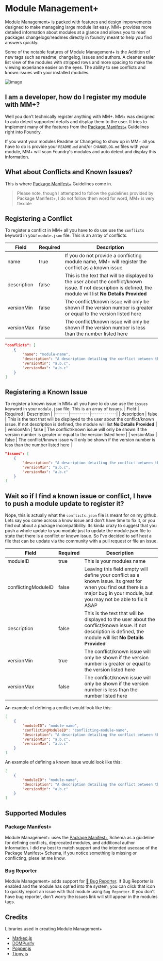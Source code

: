 # Module Management+
Module Management+ is packed with features and design imporvements designed to make manageing large module list easy. MM+ provides more detailed information about modules at a glance and allows you to read packages changelogs/readmes directly in foundry meant to help you find answers quickly.

Some of the notable features of Module Management+ is the Addition of new tags such as readme, changelog, issues and authors. A cleaner easier list view of the modules with stripped rows and more spacing to make the viewing experiance easier on the eyes. The ability to see conflicts and known issues with your installed modules.

![image](https://user-images.githubusercontent.com/564874/151680029-b6ab5ba8-c4a6-43c4-9580-7b76946acd79.png)

## I am a developer, how do I register my module with MM+?
Well you don't technically register anything with MM+. MM+ was designed to auto detect supported details and display them to the user. It tries to implement many of the features from the [Package Manifest+](https://foundryvtt.wiki/en/development/manifest-plus) Guidelines right into Foundry. 

If you want your modules Readme or Changelog to show up in MM+ all you have to do is provide your `README.md` and/or `CHANGELOG.md` files with your module, MM+ will scan Foundry's modules and auto detect and display this information.

## What about Conflicts and Known Issues?
This is where [Package Manifest+](https://foundryvtt.wiki/en/development/manifest-plus) Guidelines come in.
> Please note, though I attempted to follow the guidelines provided by Package Manifest+, I do not follow them word for word, MM+ is very flexible

## Registering a Conflict
To register a conflict in MM+ all you have to do use use the `conflicts` keyword in your `module.json` file. This is an array of conflicts.

| Field | Required | Description |
|-------|----------|-------------|
| name  | true    | If you do not provide a conflicting module name, MM+ will register the conflict as a known issue |
| description | false | This is the text that will be displayed to the user about the conflict/known issue. If not description is defined, the module will list **No Details Provided** |
| versionMin | false | The conflict/known issue will only be shown if the version number is greater or equal to the version listed here |
| versionMax | false | The conflict/known issue will only be shown if the version number is less than the number listed here |
```json
"conflicts": [
	{
		"name": "module-name",
		"description": "A description detailing the conflict between the two modules.",
		"versionMin": "a.b.c",
		"versionMax": "a.b.c"
	}
]
```

## Registering a Known Issue
To register a known issue in MM+ all you have to do use use the `issues` keyword in your `module.json` file. This is an array of issues.
| Field | Required | Description |
|-------|----------|-------------|
| description | false | This is the text that will be displayed to the user about the conflict/known issue. If not description is defined, the module will list **No Details Provided** |
| versionMin | false | The conflict/known issue will only be shown if the version number is greater or equal to the version listed here |
| versionMax | false | The conflict/known issue will only be shown if the version number is less than the number listed here |
```json
"issues": [
	{
		"description": "A description detailing the conflict between the two modules.",
		"versionMin": "a.b.c",
		"versionMax": "a.b.c"
	}
]
```

## Wait so if I find a known issue or conflict, I have to push a module update to register it?
Nope, this is actually what the `conflicts.json` file is meant for on my github. Lets say you come across a know issue and don't have time to fix it, or you find out about a package incompatibility. Its kinda crazy to suggest that you push a whole update to you module just to update the module.json file to state that there is a conflict or known issue. So I've decided to self host a file that can be update via the community with a pull request or file an issue. 

| Field | Required | Description |
|-------|----------|-------------|
| moduleID | true | This is your modules name |
| conflictingModuleID | false | Leaving this field empty will define your conflict as a known issue. Its great for when you find out there is a major bug in your module, but you may not be able to fix it ASAP |
| description | false | This is the text that will be displayed to the user about the conflict/known issue. If not description is defined, the module will list **No Details Provided** |
| versionMin | true | The conflict/known issue will only be shown if the version number is greater or equal to the version listed here |
| versionMax | false | The conflict/known issue will only be shown if the version number is less than the number listed here |

An example of defining a conflict would look like this:
```json
[
	{
		"moduleID": "module-name",
		"conflictingModuleID": "conflicting-module-name",
		"description": "A description detailing the conflict between the two modules.",
		"versionMin": "a.b.c",
		"versionMax": "a.b.c"
	}
]
```
An example of defining a known issue would look like this:
```json
[
	{
		"moduleID": "module-name",
		"description": "A description detailing the conflict between the two modules.",
		"versionMin": "a.b.c"
	}
]
```

## Supported Modules
### Package Manifest+
Module Management+ uses the [Package Manifest+](https://foundryvtt.wiki/en/development/manifest-plus) Schema as a guideline for defining conflicts, deprecated modules, and additional author information. I did my best to match support and the intended usecase of the Package Manifest+ Schema, if you notice something is missing or conflicting, plese let me know.

### Bug Reporter
Module Management+ adds support for [🐛 Bug Reporter](https://foundryvtt.com/packages/bug-reporter). If Bug Reporter is enabled and the module has opt'ed into the system, you can click that icon to quickly report an issue with that module using `Bug Reporter`. If you don't have bug reporter, don't worry the issues link will still appear in the modules tags.

## Credits
Libraries used in creating Module Management+
- [Marked.js](https://github.com/markedjs/marked) 
- [DOMPurify](https://github.com/cure53/DOMPurify) 
- [Popper.js](https://popper.js.org/) 
- [Tippy.js](https://atomiks.github.io/tippyjs/) 
